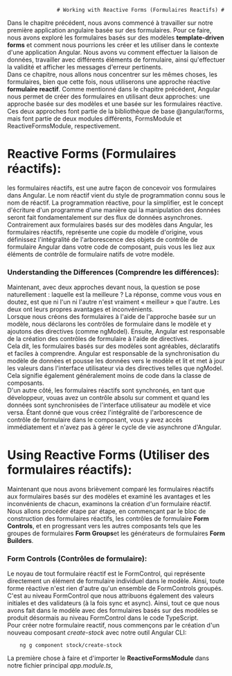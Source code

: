                     # Working with Reactive Forms (Formulaires Reactifs) # 
Dans le chapitre précédent, nous avons commencé à travailler sur notre première application angulaire basée sur des formulaires. Pour ce faire, nous avons exploré les formulaires basés sur des modèles **template-driven forms** et comment nous pourrions les créer et les utiliser dans le contexte d'une application Angular. Nous avons vu comment effectuer la liaison de données, travailler avec différents éléments de formulaire, ainsi qu'effectuer la validité et afficher les messages d'erreur pertinents.     
Dans ce chapitre, nous allons nous concentrer sur les mêmes choses, les formulaires, bien que cette fois, nous utiliserons une approche réactive **formulaire reactif**. Comme mentionné dans le chapitre précédent, Angular nous permet de créer des formulaires en utilisant deux approches: une approche basée sur des modèles et une basée sur les formulaires  réactive. Ces deux approches font partie de la bibliothèque de base @angular/forms, mais font partie de deux modules différents, FormsModule et ReactiveFormsModule, respectivement.     
# Reactive Forms (Formulaires réactifs):   
les formulaires réactifs, est une autre façon de concevoir vos formulaires dans Angular. Le nom réactif vient du style de programmation connu sous le nom de réactif. La programmation réactive, pour la simplifier, est le concept d'écriture d'un programme d'une manière qui la manipulation des données seront fait fondamentalement sur des flux de données asynchrones.    
Contrairement aux formulaires basés sur des modèles dans Angular, les formulaires réactifs, représente une copie du modèle d'origine, vous définissez l'intégralité de l'arborescence des objets de contrôle de formulaire Angular dans votre code de composant, puis vous les liez aux éléments de contrôle de formulaire natifs de votre modèle.    
### Understanding the Differences (Comprendre les différences): 
Maintenant, avec deux approches devant nous, la question se pose naturellement : laquelle est la meilleure ? La réponse, comme vous vous en doutez, est que ni l'un ni l'autre n'est vraiment « meilleur » que l'autre. Les deux ont leurs propres avantages et inconvénients.      
Lorsque nous créons des formulaires à l'aide de l'approche basée sur un modèle, nous déclarons les contrôles de formulaire dans le modèle et y ajoutons des directives (comme ngModel). Ensuite, Angular est responsable de la création des contrôles de formulaire à l'aide de directives.   
Cela dit, les formulaires basés sur des modèles sont agréables, déclaratifs et faciles à comprendre. Angular est responsable de la synchronisation du modèle de données et pousse les données vers le modèle et lit et met à jour les valeurs dans l'interface utilisateur via des directives telles que ngModel. Cela signifie également généralement moins de code dans la classe de composants.    
D'un autre côté, les formulaires réactifs sont synchronés, en tant que développeur, vouas avez un contrôle absolu sur comment et quand les données sont synchronisées de l'interface utilisateur au modèle et vice versa. Étant donné que vous créez l'intégralité de l'arborescence de contrôle de formulaire dans le composant, vous y avez accès immédiatement et n'avez pas à gérer le cycle de vie asynchrone d'Angular.    
# Using Reactive Forms (Utiliser des formulaires réactifs):  
Maintenant que nous avons brièvement comparé les formulaires réactifs aux formulaires basés sur des modèles et examiné les avantages et les inconvénients de chacun, examinons la création d'un formulaire réactif. Nous allons procéder étape par étape, en commençant par le bloc de construction des formulaires réactifs, les contrôles de formulaire **Form Controls**, et en progressant vers les autres composants tels que les groupes de formulaires **Form Groups**et les générateurs de formulaires **Form Builders**.   
### Form Controls (Contrôles de formulaire):    
Le noyau de tout formulaire réactif est le FormControl, qui représente directement un élément de formulaire individuel dans le modèle. Ainsi, toute forme réactive n'est rien d'autre qu'un ensemble de FormControls groupés. C'est au niveau FormControl que nous attribuons également des valeurs initiales et des validateurs (à la fois sync et async). Ainsi, tout ce que nous avons fait dans le modèle avec des formulaires basés sur des modèles se produit désormais au niveau FormControl dans le code TypeScript.     
Pour créer notre formulaire reactif, nous commençons par le création d'un nouveau composant *create-stock* avec notre outil Angular CLI:   

        ng g component stock/create-stock
La première chose à faire et d'importer le **ReactiveFormsModule** dans notre fichier principal *app.module.ts*, 
